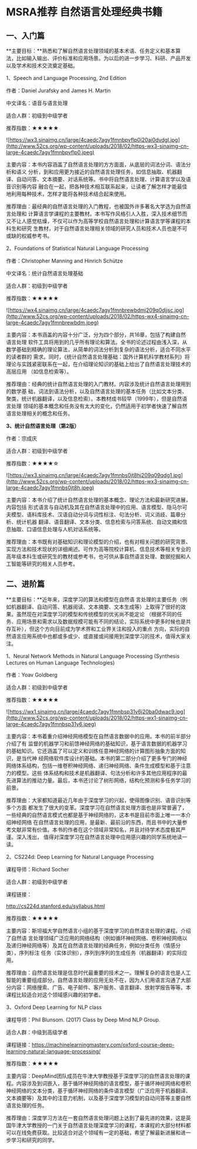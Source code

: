 # MSRA推荐  自然语言处理经典书籍

## **一、入门篇**

**主要目标：**熟悉和了解自然语言处理领域的基本术语、任务定义和基本算法，比如输入输出、评价标准和应用场景。为以后的进一步学习、科研、产品开发以及学术和技术交流奠定基础。

1、Speech and Language Processing, 2nd Edition

作者：Daniel Jurafsky and James H. Martin

中文译名：语音与语言处理

适合人群：初级到中级学者

推荐指数：★★★★★

![https://wx3.sinaimg.cn/large/4caedc7agy1fmnbpvflp0j20ai0dvdgl.jpg](http://www.52cs.org/wp-content/uploads/2018/02/https-wx3-sinaimg-cn-large-4caedc7agy1fmnbpvflp0.jpeg)

主要内容：本书内容涵盖了自然语言处理的方方面面，从底层的词法分词、语法分析和语义 分析，到和应用更为接近的自然语言处理任务，如信息抽取、机器翻译、自动问答、文本摘要、对话系统等。书中将自然语言处理、计算语言学以及语音识别等内容 融合在一起，把各种技术相互联系起来，让读者了解怎样才能最佳地利用每种技术，怎样才能将各种技术结合起来使用。

推荐理由：最经典的自然语言处理的入门教程，也被国外许多著名大学选为自然语言处理和 计算语言学课程的主要教材。本书写作风格引人入胜，深入技术细节而又不让人感觉枯燥，不仅可以作为高等学校自然语言处理和计算语言学等课程的本科生和研究 生教材，对于自然语言处理相关领域的研究人员和技术人员也是不可或缺的权威参考书。

2、Foundations of Statistical Natural Language Processing

作者：Christopher Manning and Hinrich Schütze

中文译名：统计自然语言处理基础

适合人群：初级到中级学者

推荐指数：★★★★★

![https://wx4.sinaimg.cn/large/4caedc7agy1fmnbrewbdmj209q0djjsc.jpg](http://www.52cs.org/wp-content/uploads/2018/02/https-wx4-sinaimg-cn-large-4caedc7agy1fmnbrewbdm.jpeg)

主要内容：本书涵盖的内容十分广泛，分为四个部分，共16章，包括了构建自然语言处理 软件工具将用到的几乎所有理论和算法。全书的论述过程由浅入深，从数学基础到精确的理论算法，从简单的词法分析到复杂的语法分析，适合不同水平的读者群的 需求。同时，《统计自然语言处理基础：国外计算机科学教材系列》将理论与实践紧密联系在一起，在介绍理论知识的基础上给出了自然语言处理技术的高层应用 （如信息检索等）。

推荐理由：经典的统计自然语言处理的入门教材。内容涉及统计自然语言处理用到的数学基 础，词法到语法分析，以及自然语言处理的基本任务（比如文本分类、聚类，统计机器翻译，以及信息检索）。本教材成书较早（1999年），但是自然语言处理 领域的基本概念和任务没有太大的变化，仍然适用于初学者快速了解自然语言处理相关的概念和任务。

**3、统计自然语言处理（第2版）**

作者：宗成庆

适合人群：初级到中级学者

推荐指数：★★★★☆

![https://wx3.sinaimg.cn/large/4caedc7agy1fmnbs0jt8hj209q09qdg1.jpg](http://www.52cs.org/wp-content/uploads/2018/02/https-wx3-sinaimg-cn-large-4caedc7agy1fmnbs0jt8h.jpeg)

主要内容：本书介绍了统计自然语言处理的基本概念、理论方法和最新研究进展，内容包括 形式语言与自动机及其在自然语言处理中的应用、语言模型、隐马尔可夫模型、语料库技术、汉语自动分词与词性标注、句法分析、词义消歧、篇章分析、统计机器 翻译、语音翻译、文本分类、信息检索与问答系统、自动文摘和信息抽取、口语信息处理与人机对话系统等。

推荐理由：本书既有对基础知识和理论模型的介绍，也有对相关问题的研究背景、实现方法和技术现状的详细阐述。可作为高等院校计算机、信息技术等相关专业的高年级本科生或研究生的教材或参考书，也可供从事自然语言处理、数据挖掘和人工智能等研究的相关人员参考。

## **二、进阶篇**

**主要目标：**近年来，深度学习的算法和模型在自然语 言处理的主要任务（例如机器翻译、自动问答、机器阅读、文本摘要、文本生成等）上取得了很好的效果。虽然现在对深度学习的模型和传统模型的优劣尚不能定论 （根据不同的任务、应用场景和需求以及数据规模可能有不同的结论，实际系统中更多时候也是共存互补），但这个方向目前成为学术界和工业界关注和投入的重点 方向，实际的自然语言应用系统中也都或多或少、或直接或间接用到深度学习的技术，值得大家关注。

1、Neural Network Methods in Natural Language Processing (Synthesis Lectures on Human Language Technologies)

作者：Yoav Goldberg

适合人群：初级到中级学者

推荐指数：★★★★★

![https://wx1.sinaimg.cn/large/4caedc7agy1fmnbsp31y6j20ba0dwac9.jpg](http://www.52cs.org/wp-content/uploads/2018/02/https-wx1-sinaimg-cn-large-4caedc7agy1fmnbsp31y6.jpeg)

主要内容：本书着重介绍神经网络模型在自然语言数据中的应用。本书的前半部分介绍了有 监督的机器学习和前馈神经网络的基础知识，基于语言数据的机器学习的基础知识。它还涵盖了可以定义和训练任意神经网络的计算图形抽象方面的知识，是当代神 经网络软件库设计的基础。本书的第二部分介绍了更多专门的神经网络体系结构，包括一维卷积神经网络、递归神经网络、条件生成模型和基于注意力的模型。这些 体系结构和技术是机器翻译、句法分析和许多其他应用程序的最先进算法的推动力量。最后，本书还讨论了树形网络，结构化预测和多任务学习的前景。

推荐理由：大家都知道最近几年由于深度学习的兴起，使得图像识别、语音识别等多个方面 都发生了很大的变革。深度学习在自然语言处理方面也是非常普遍了，一些经典的自然语言模式也都是基于神经网络的，这本书是目前市面上唯一一本介绍神经网络 在自然语言处理的应用，是最新、最前沿的东西，而且书中的大量参考文献非常有价值。本书的作者在这个领域非常知名，并且对待学术态度极其严谨。深入浅出， 值得对深度学习在自然语言处理中应用感兴趣的同学系统地读一读。

2、CS224d: Deep Learning for Natural Language Processing

课程导师：Richard Socher

适合人群：初级到中级学者

课程链接：

http://cs224d.stanford.edu/syllabus.html

推荐指数：★★★★★

主要内容：斯坦福大学自然语言小组的基于深度学习的自然语言处理的课程。介绍了自然语 言处理领域广泛应用的网络结构（例如循环神经网络、卷积神经网络以及递归神经网络等）及其在自然语言处理的经典任务，例如分类任务（情感分类），序列标注 任务（实体识别），序列到序列的生成任务（机器翻译）的实际应用。

推荐理由：自然语言处理是信息时代最重要的技术之一。理解复杂的语言也是人工智能的重要组成部分。自然语言处理的应用无处不在，因为人们用语言沟通了大部分内容：网络搜索、广告、电子邮件、客户服务、语言翻译、放射学报告等等。本课程比较适合对这个领域感兴趣的初学者。

3、Oxford Deep Learning for NLP class

课程导师：Phil Blunsom. (2017) Class by Deep Mind NLP Group.

适合人群：中级到高级学者

课程链接：https://machinelearningmastery.com/oxford-course-deep-learning-natural-language-processing/

推荐指数：★★★★★

主要内容：DeepMind团队成员在牛津大学教授基于深度学习的自然语言处理的课 程。内容涉及到词嵌入，基于循环神经网络的语言模型，基于循环神经网络和卷积神经网络的文本分类，基于循环神经网络的条件语言模型（广泛应用于机器翻译、 文本摘要等）及其中的注意力机制，以及基于深度学习模型的自动问答等主要自然语言处理的任务。

推荐理由：深度学习方法在一套自然语言处理问题上达到了最先进的效果，这是英国牛津大学教授的一门关于自然语言处理深度学习的课程，本课程的大部分材料都可以在线免费获取。比较适合对这个领域有一定的基础，希望了解最新进展和进一步学习和研究的同学。

